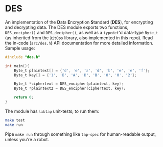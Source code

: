 # DES
An implementation of the <b>D</b>ata <b>E</b>ncryption <b>S</b>tandard (**DES**), for encrypting and decrypting data.
The DES module exports two functions, `DES_encipher()` and `DES_decipher()`, as well as a `typedef`'d data-type
`Byte_t` (as inherited from the `BitOps` library, also implemented in this repo). Read the in-code (`src/des.h`) API
documentation for more detailed information. Sample usage:

```c
#include "des.h"

int main(){
	Byte_t plaintext[] = {'d', 'e', 'a', 'd', 'b', 'e', 'e', 'f'};
	Byte_t key[] = {'1', 'B', 'A', 'D', 'B', '0', '0', '2'};

	Byte_t *ciphertext = DES_encipher(plaintext, key);
	Byte_t *plaintext2 = DES_encipher(ciphertext, key);

	return 0;
}
```

The module has `libtap` unit-tests; to run them:

```bash
make test
make run
```

Pipe `make run` through something like `tap-spec` for human-readable output, unless you're a robot.
